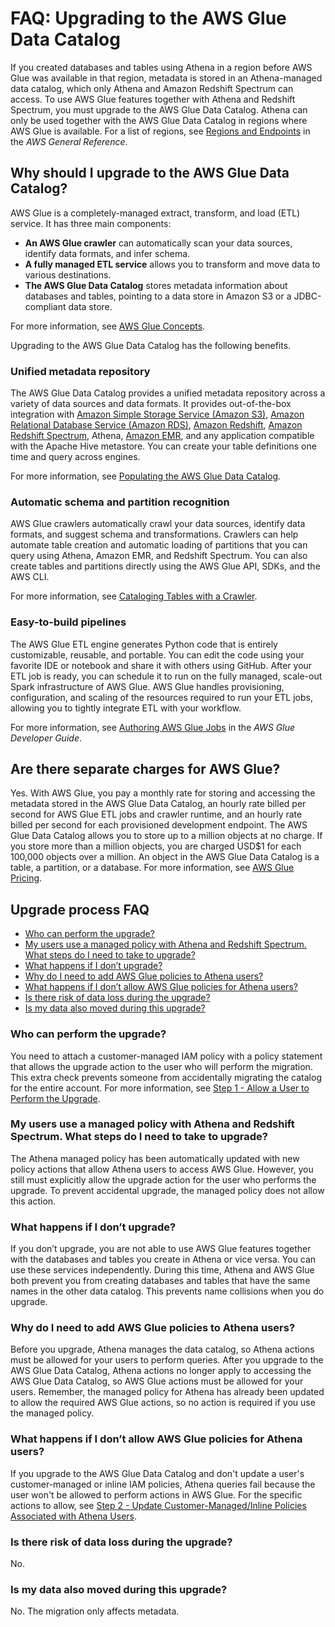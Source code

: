 # FAQ: Upgrading to the AWS Glue Data Catalog<a name="glue-faq"></a>

If you created databases and tables using Athena in a region before AWS Glue was available in that region, metadata is stored in an Athena\-managed data catalog, which only Athena and Amazon Redshift Spectrum can access\. To use AWS Glue features together with Athena and Redshift Spectrum, you must upgrade to the AWS Glue Data Catalog\. Athena can only be used together with the AWS Glue Data Catalog in regions where AWS Glue is available\. For a list of regions, see [Regions and Endpoints](https://docs.aws.amazon.com/general/latest/gr/rande.html#glue_region) in the *AWS General Reference*\.

## Why should I upgrade to the AWS Glue Data Catalog?<a name="faq-benefits"></a>

AWS Glue is a completely\-managed extract, transform, and load \(ETL\) service\. It has three main components:
+  **An AWS Glue crawler** can automatically scan your data sources, identify data formats, and infer schema\.
+  **A fully managed ETL service** allows you to transform and move data to various destinations\.
+  **The AWS Glue Data Catalog** stores metadata information about databases and tables, pointing to a data store in Amazon S3 or a JDBC\-compliant data store\.

For more information, see [AWS Glue Concepts](https://docs.aws.amazon.com/glue/latest/dg/components-key-concepts.html)\.

Upgrading to the AWS Glue Data Catalog has the following benefits\.

### Unified metadata repository<a name="unified-metadata-repository"></a>

The AWS Glue Data Catalog provides a unified metadata repository across a variety of data sources and data formats\. It provides out\-of\-the\-box integration with [Amazon Simple Storage Service \(Amazon S3\)](https://aws.amazon.com/s3/), [Amazon Relational Database Service \(Amazon RDS\)](https://aws.amazon.com/rds/), [Amazon Redshift](https://aws.amazon.com/redshift/), [Amazon Redshift Spectrum](https://aws.amazon.com/redshift/spectrum/), Athena, [Amazon EMR](https://aws.amazon.com/emr/), and any application compatible with the Apache Hive metastore\. You can create your table definitions one time and query across engines\.

For more information, see [Populating the AWS Glue Data Catalog](https://docs.aws.amazon.com/glue/latest/dg/populate-data-catalog.html)\.

### Automatic schema and partition recognition<a name="automatic-schema-and-partition-recognition"></a>

AWS Glue crawlers automatically crawl your data sources, identify data formats, and suggest schema and transformations\. Crawlers can help automate table creation and automatic loading of partitions that you can query using Athena, Amazon EMR, and Redshift Spectrum\. You can also create tables and partitions directly using the AWS Glue API, SDKs, and the AWS CLI\.

For more information, see [Cataloging Tables with a Crawler](https://docs.aws.amazon.com/glue/latest/dg/add-crawler.html)\.

### Easy\-to\-build pipelines<a name="easy-to-build-pipelines"></a>

The AWS Glue ETL engine generates Python code that is entirely customizable, reusable, and portable\. You can edit the code using your favorite IDE or notebook and share it with others using GitHub\. After your ETL job is ready, you can schedule it to run on the fully managed, scale\-out Spark infrastructure of AWS Glue\. AWS Glue handles provisioning, configuration, and scaling of the resources required to run your ETL jobs, allowing you to tightly integrate ETL with your workflow\.

For more information, see [Authoring AWS Glue Jobs](https://docs.aws.amazon.com/glue/latest/dg/author-job.html) in the *AWS Glue Developer Guide*\.

## Are there separate charges for AWS Glue?<a name="faq-pricing"></a>

Yes\. With AWS Glue, you pay a monthly rate for storing and accessing the metadata stored in the AWS Glue Data Catalog, an hourly rate billed per second for AWS Glue ETL jobs and crawler runtime, and an hourly rate billed per second for each provisioned development endpoint\. The AWS Glue Data Catalog allows you to store up to a million objects at no charge\. If you store more than a million objects, you are charged USD$1 for each 100,000 objects over a million\. An object in the AWS Glue Data Catalog is a table, a partition, or a database\. For more information, see [AWS Glue Pricing](https://aws.amazon.com/glue/pricing)\.

## Upgrade process FAQ<a name="faq-upgrade"></a>
+  [Who can perform the upgrade?](#faq-upgrade-who) 
+  [My users use a managed policy with Athena and Redshift Spectrum\. What steps do I need to take to upgrade?](#faq-upgrade-managed-policy) 
+  [What happens if I don’t upgrade?](#faq-upgrade-delayed) 
+  [Why do I need to add AWS Glue policies to Athena users?](#faq-upgrade-custom-policy) 
+  [What happens if I don’t allow AWS Glue policies for Athena users?](#faq-upgrade-no-perms) 
+  [Is there risk of data loss during the upgrade?](#faq-upgrade-data-loss) 
+  [Is my data also moved during this upgrade?](#faq-upgrade-data-move) 

### Who can perform the upgrade?<a name="faq-upgrade-who"></a>

You need to attach a customer\-managed IAM policy with a policy statement that allows the upgrade action to the user who will perform the migration\. This extra check prevents someone from accidentally migrating the catalog for the entire account\. For more information, see [Step 1 \- Allow a User to Perform the Upgrade](glue-upgrade.md#upgrade-step1)\.

### My users use a managed policy with Athena and Redshift Spectrum\. What steps do I need to take to upgrade?<a name="faq-upgrade-managed-policy"></a>

The Athena managed policy has been automatically updated with new policy actions that allow Athena users to access AWS Glue\. However, you still must explicitly allow the upgrade action for the user who performs the upgrade\. To prevent accidental upgrade, the managed policy does not allow this action\.

### What happens if I don’t upgrade?<a name="faq-upgrade-delayed"></a>

If you don’t upgrade, you are not able to use AWS Glue features together with the databases and tables you create in Athena or vice versa\. You can use these services independently\. During this time, Athena and AWS Glue both prevent you from creating databases and tables that have the same names in the other data catalog\. This prevents name collisions when you do upgrade\.

### Why do I need to add AWS Glue policies to Athena users?<a name="faq-upgrade-custom-policy"></a>

Before you upgrade, Athena manages the data catalog, so Athena actions must be allowed for your users to perform queries\. After you upgrade to the AWS Glue Data Catalog, Athena actions no longer apply to accessing the AWS Glue Data Catalog, so AWS Glue actions must be allowed for your users\. Remember, the managed policy for Athena has already been updated to allow the required AWS Glue actions, so no action is required if you use the managed policy\.

### What happens if I don’t allow AWS Glue policies for Athena users?<a name="faq-upgrade-no-perms"></a>

If you upgrade to the AWS Glue Data Catalog and don't update a user's customer\-managed or inline IAM policies, Athena queries fail because the user won't be allowed to perform actions in AWS Glue\. For the specific actions to allow, see [Step 2 \- Update Customer\-Managed/Inline Policies Associated with Athena Users](glue-upgrade.md#upgrade-step2)\.

### Is there risk of data loss during the upgrade?<a name="faq-upgrade-data-loss"></a>

No\.

### Is my data also moved during this upgrade?<a name="faq-upgrade-data-move"></a>

No\. The migration only affects metadata\.